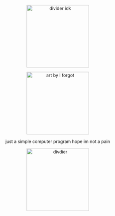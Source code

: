 <p align="center">
    <img width="200" src="https://64.media.tumblr.com/93ae941a35ddd626d6af4374120b20a5/bac04115983361cf-a6/s1280x1920/a7bd4e0242a62d938e19e2f82e891c814a0bf663.pnj" alt="divider idk">
</p>
<p align="center">
    <img width="200" src="https://i.imgur.com/DIiHSNV.png" alt="art by I forgot">
</p>
<p align="center">
just a simple computer program
hope im not a pain
</p>
<p align="center">
    <img width="200" src="https://64.media.tumblr.com/93ae941a35ddd626d6af4374120b20a5/bac04115983361cf-a6/s1280x1920/a7bd4e0242a62d938e19e2f82e891c814a0bf663.pnj" alt="divdier">
</p>

